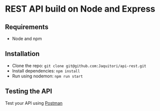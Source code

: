 # REST API build on Node and Express

## Requirements

- Node and npm

## Installation

- Clone the repo: `git clone git@github.com:Jaquitori/api-rest.git`
- Install dependencies: `npm install`
- Run using nodemon: `npm run start`

## Testing the API
Test your API using [Postman](https://chrome.google.com/webstore/detail/postman-rest-client-packa/fhbjgbiflinjbdggehcddcbncdddomop)
